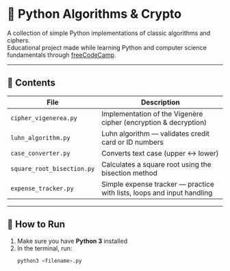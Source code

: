 # 🧠 Python Algorithms & Crypto

A collection of simple Python implementations of classic algorithms and ciphers.  
Educational project made while learning Python and computer science fundamentals through [freeCodeCamp](https://www.freecodecamp.org/).

---

## 📂 Contents

| File | Description |
|------|--------------|
| `cipher_vigenerea.py` | Implementation of the Vigenère cipher (encryption & decryption) |
| `luhn_algorithm.py` | Luhn algorithm — validates credit card or ID numbers |
| `case_converter.py` | Converts text case (upper ↔ lower) |
| `square_root_bisection.py` | Calculates a square root using the bisection method |
| `expense_tracker.py` | Simple expense tracker — practice with lists, loops and input handling |

---

## 🧩 How to Run

1. Make sure you have **Python 3** installed  
2. In the terminal, run:
   ```bash
   python3 <filename>.py
